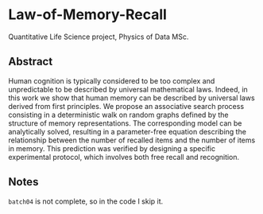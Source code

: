 # Law-of-Memory-Recall
Quantitative Life Science project, Physics of Data MSc.

## Abstract
Human cognition is typically considered to be too complex and unpredictable to be described by universal mathematical laws. Indeed, in this work we show that human memory can be described by universal laws derived from first principles. We propose an associative search process consisting in a deterministic walk on random graphs defined by the structure of memory representations. The corresponding model can be analytically solved, resulting in a parameter-free equation describing the relationship between the number of recalled items and the number of items in memory. This prediction was verified by designing a specific experimental protocol, which involves both free recall and recognition.


## Notes
`batch04` is not complete, so in the code I skip it. 
